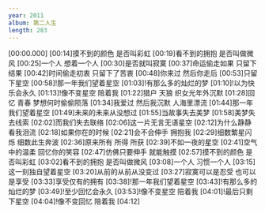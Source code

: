 ```yaml
---
year: 2011
album: 第二人生
length: 283
---
```

[00:00.000]
[00:14]摸不到的颜色 是否叫彩虹
[00:19]看不到的拥抱 是否叫做微风
[00:25]一个人 想着一个人
[00:30]是否就叫寂寞
[00:37]命运偷走如果 只留下结果
[00:42]时间偷走初衷 只留下了苦衷
[00:48]你来过 然后你走后
[00:53]只留下星空
[00:58]!那一年我们望着星空
[01:03]!有那么多的灿烂的梦
[01:10]!以为快乐会永久
[01:13]!像不变星空 陪着我
[01:22]猎户 天狼 织女光年外沉默
[01:28]回忆 青春 梦想何时偷偷陨落
[01:34]我爱过 然后我沉默 人海里漂流
[01:44]那一年我们望着星空
[01:49]未来的未来从没想过
[01:55]当故事失去美梦
[01:58]美梦失去线索
[02:02]而我们失去联络
[02:06]这一片无言无语星空
[02:12]为什么静静看我泪流
[02:18]如果你在的时候
[02:21]会不会伸手 拥抱我
[02:29]细数繁星闪烁 细数此生奔波
[02:36]原来所有 所得 所获
[02:39]不如一夜的星空
[02:41]空气中的温柔 回忆你的笑容
[02:47]仿佛只要伸手 就能触摸
[02:57]摸不到的颜色 是否叫彩虹
[03:02]看不到的拥抱 是否叫做微风
[03:08]一个人 习惯一个人
[03:15]这一刻独自望着星空
[03:20]从前的从前从没变过
[03:27]寂寞可以是忍受 也可以是享受
[03:33]享受仅有的拥有
[03:38]!那一年我们望着星空
[03:43]!有那么多的灿烂的梦
[03:49]!至少回忆会永久
[03:53]!像不变星空 陪着我
[04:01]!最后只剩下星空
[04:04]!像不变回忆 陪着我
[04:12]